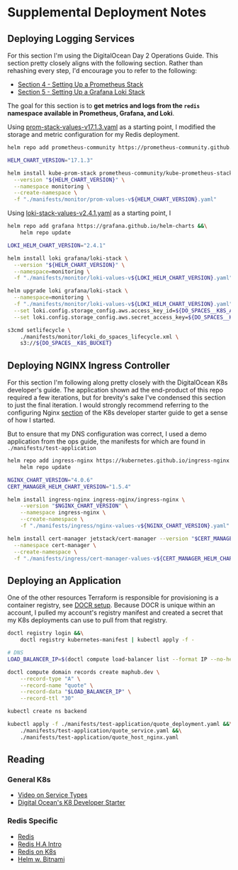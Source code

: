 # Supplemental Deployment Notes

## Deploying Logging Services

For this section I'm using the DigitalOcean Day 2 Operations Guide. This section pretty closely aligns with the following section. Rather than rehashing every step, I'd encourage you to refer to the following:

- [Section 4 - Setting Up a Prometheus Stack](https://github.com/digitalocean/Kubernetes-Starter-Kit-Developers/tree/main/04-setup-prometheus-stack)
- [Section 5 - Setting Up a Grafana Loki Stack](https://github.com/digitalocean/Kubernetes-Starter-Kit-Developers/tree/main/05-setup-loki-stack)
  
The goal for this section is to **get metrics and logs from the `redis` namespace available in Prometheus, Grafana, and Loki**.


Using [prom-stack-values-v17.1.3.yaml](https://github.com/digitalocean/Kubernetes-Starter-Kit-Developers/blob/main/04-setup-prometheus-stack/assets/manifests/prom-stack-values-v17.1.3.yaml) as a starting point, I modified the storage and metric configuration for my Redis deployment.
 
```bash
helm repo add prometheus-community https://prometheus-community.github.io/helm-charts

HELM_CHART_VERSION="17.1.3"

helm install kube-prom-stack prometheus-community/kube-prometheus-stack \
  --version "${HELM_CHART_VERSION}" \
  --namespace monitoring \
  --create-namespace \
  -f "./manifests/monitor/prom-values-v${HELM_CHART_VERSION}.yaml"
```

Using [loki-stack-values-v2.4.1.yaml](https://github.com/digitalocean/Kubernetes-Starter-Kit-Developers/blob/main/05-setup-loki-stack/assets/manifests/loki-stack-values-v2.4.1.yaml) as a starting point, I 

```bash
helm repo add grafana https://grafana.github.io/helm-charts &&\
    helm repo update

LOKI_HELM_CHART_VERSION="2.4.1"

helm install loki grafana/loki-stack \
  --version "${HELM_CHART_VERSION}" \
  --namespace=monitoring \
  -f "./manifests/monitor/loki-values-v${LOKI_HELM_CHART_VERSION}.yaml"

helm upgrade loki grafana/loki-stack \
  --namespace=monitoring \
  -f "./manifests/monitor/loki-values-v${LOKI_HELM_CHART_VERSION}.yaml" \
  --set loki.config.storage_config.aws.access_key_id=${DO_SPACES__K8S_ACCESS_KEY} \
  --set loki.config.storage_config.aws.secret_access_key=${DO_SPACES__K8S_SECRET_KEY}
```

```bash
s3cmd setlifecycle \
    ./manifests/monitor/loki_do_spaces_lifecycle.xml \
    s3://${DO_SPACES__K8S_BUCKET}
```







## Deploying NGINX Ingress Controller

For this section I'm following along pretty closely with the DigitalOcean K8s developer's guide. The application shown ad  the end-product of this repo required a few iterations, but for brevity's sake I've condensed this section to just the final iteration. I would strongly recommend referring to the configuring Nginx [section](https://github.com/digitalocean/Kubernetes-Starter-Kit-Developers/blob/main/03-setup-ingress-controller/nginx.md) of the K8s developer starter guide to get a sense of how I started.

But to ensure that my DNS configuration was correct, I used a demo application from the ops guide, the manifests for which are found in `./manifests/test-application`

```bash
helm repo add ingress-nginx https://kubernetes.github.io/ingress-nginx &&\
    helm repo update

NGINX_CHART_VERSION="4.0.6"
CERT_MANAGER_HELM_CHART_VERSION="1.5.4"

helm install ingress-nginx ingress-nginx/ingress-nginx \
    --version "$NGINX_CHART_VERSION" \
    --namespace ingress-nginx \
    --create-namespace \
    -f "./manifests/ingress/nginx-values-v${NGINX_CHART_VERSION}.yaml"

helm install cert-manager jetstack/cert-manager --version "$CERT_MANAGER_HELM_CHART_VERSION" \
  --namespace cert-manager \
  --create-namespace \
  -f "./manifests/ingress/cert-manager-values-v${CERT_MANAGER_HELM_CHART_VERSION}.yaml"
```

## Deploying an Application

One of the other resources Terraform is responsible for provisioning is a container registry, see [DOCR setup](https://github.com/digitalocean/Kubernetes-Starter-Kit-Developers/tree/main/02-setup-DOCR). Because DOCR is unique within an account, I pulled my account's registry manifest and created a secret that my K8s deployments can use to pull from that registry.

```bash
doctl registry login &&\
    doctl registry kubernetes-manifest | kubectl apply -f -
```

```bash
# DNS
LOAD_BALANCER_IP=$(doctl compute load-balancer list --format IP --no-header)

doctl compute domain records create maphub.dev \
    --record-type "A" \
    --record-name "quote" \
    --record-data "$LOAD_BALANCER_IP" \
    --record-ttl "30"
```

```bash
kubectl create ns backend

kubectl apply -f ./manifests/test-application/quote_deployment.yaml &&\
    ./manifests/test-application/quote_service.yaml &&\
    ./manifests/test-application/quote_host_nginx.yaml
```

## Reading

### General K8s

- [Video on Service Types](https://www.youtube.com/watch?v=T4Z7visMM4E)
- [Digital Ocean's K8 Developer Starter](https://github.com/digitalocean/Kubernetes-Starter-Kit-Developers)

### Redis Specific

- [Redis](https://marklu-sf.medium.com/deploy-and-operate-a-redis-cluster-in-kubernetes-94fde7853001)
- [Redis H.A Intro](https://www.youtube.com/watch?v=GEg7s3i6Jak)
- [Redis on K8s](https://www.youtube.com/watch?v=JmCn7k0PlV4)
- [Helm w. Bitnami](https://docs.bitnami.com/tutorials/deploy-redis-sentinel-production-cluster/)
